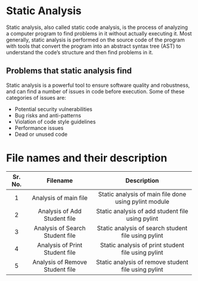 # Static Analysis 
Static analysis, also called static code analysis, is the process of analyzing a computer program to find problems in it without actually executing it. Most generally, static analysis is performed on the source code of the program with tools that convert the program into an abstract syntax tree (AST) to understand the code’s structure and then find problems in it.

## Problems that static analysis find
Static analysis is a powerful tool to ensure software quality and robustness, and can find a number of issues in code before execution. Some of these categories of issues are:

* Potential security vulnerabilities
* Bug risks and anti-patterns
* Violation of code style guidelines
* Performance issues
* Dead or unused code

# File names and their description
| Sr. No. |            Filename             |                            Description                           |
|:-------:|:-------------------------------:|:----------------------------------------------------------------:|
|    1    |      Analysis of main file      | Static analysis of main file done using pylint module |
|    2    |   Analysis of Add Student file  |         Static analysis of add student file using pylint         |
|    3    | Analysis of Search Student file |        Static analysis of search student file using pylint       |
|    4    |  Analysis of Print Student file |        Static analysis of print student file using pylint        |
|    5    | Analysis of Remove Student file |        Static analysis of remove student file using pylint       |
